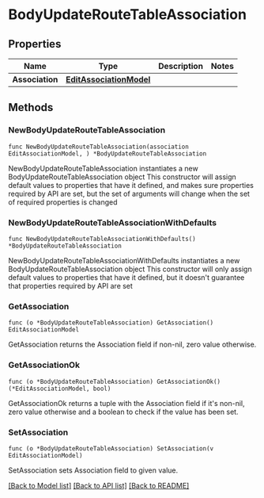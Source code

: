# BodyUpdateRouteTableAssociation

## Properties

Name | Type | Description | Notes
------------ | ------------- | ------------- | -------------
**Association** | [**EditAssociationModel**](EditAssociationModel.md) |  | 

## Methods

### NewBodyUpdateRouteTableAssociation

`func NewBodyUpdateRouteTableAssociation(association EditAssociationModel, ) *BodyUpdateRouteTableAssociation`

NewBodyUpdateRouteTableAssociation instantiates a new BodyUpdateRouteTableAssociation object
This constructor will assign default values to properties that have it defined,
and makes sure properties required by API are set, but the set of arguments
will change when the set of required properties is changed

### NewBodyUpdateRouteTableAssociationWithDefaults

`func NewBodyUpdateRouteTableAssociationWithDefaults() *BodyUpdateRouteTableAssociation`

NewBodyUpdateRouteTableAssociationWithDefaults instantiates a new BodyUpdateRouteTableAssociation object
This constructor will only assign default values to properties that have it defined,
but it doesn't guarantee that properties required by API are set

### GetAssociation

`func (o *BodyUpdateRouteTableAssociation) GetAssociation() EditAssociationModel`

GetAssociation returns the Association field if non-nil, zero value otherwise.

### GetAssociationOk

`func (o *BodyUpdateRouteTableAssociation) GetAssociationOk() (*EditAssociationModel, bool)`

GetAssociationOk returns a tuple with the Association field if it's non-nil, zero value otherwise
and a boolean to check if the value has been set.

### SetAssociation

`func (o *BodyUpdateRouteTableAssociation) SetAssociation(v EditAssociationModel)`

SetAssociation sets Association field to given value.



[[Back to Model list]](../README.md#documentation-for-models) [[Back to API list]](../README.md#documentation-for-api-endpoints) [[Back to README]](../README.md)


